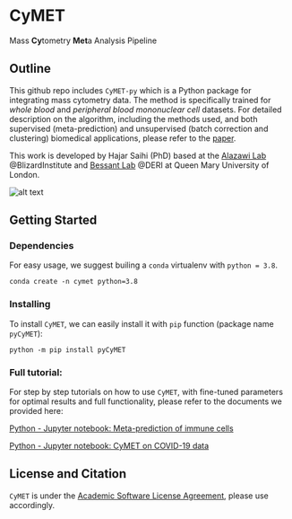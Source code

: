 # CyMET 
Mass **Cy**tometry **Met**a Analysis Pipeline

## Outline

This github repo includes `CyMET-py` which is a Python package for integrating mass cytometry data. The method is specifically trained for *whole blood* and *peripheral blood mononuclear cell* datasets. For detailed description on the algorithm, including the methods used, and both supervised (meta-prediction) and unsupervised (batch correction and clustering) biomedical applications, please refer to the [paper](https://www.biorxiv.org).

This work is developed by Hajar Saihi (PhD) based at the [Alazawi Lab](https://www.qmul.ac.uk/blizard/all-staff/profiles/william-alazawi.html) @BlizardInstitute and [Bessant Lab](https://bezzlab.github.io/) @DERI at Queen Mary University of London.

![alt text](https://github.com/startswithH/CyMET/blob/main/images/summary_figure.png)


## Getting Started
### Dependencies

For easy usage, we suggest builing a ```conda``` virtualenv with ```python = 3.8```.

```{bash}
conda create -n cymet python=3.8
```

### Installing

To install ```CyMET```, we can easily install it with ```pip``` function (package name ```pyCyMET```):

```{bash}
python -m pip install pyCyMET
```


### Full tutorial:
For step by step tutorials on how to use ```CyMET```, with fine-tuned parameters for optimal results and full functionality, please refer to the documents we provided here:

[Python - Jupyter notebook: Meta-prediction of immune cells](https://github.com/startswithH/CyMET/blob/main/tutorials/Immunopred%20Prediction.ipynb)

[Python - Jupyter notebook: CyMET on COVID-19 data](https://github.com/startswithH/CyMET/blob/main/tutorials/CyMET%20on%20COVID-19.ipynb)

## License and Citation

```CyMET``` is under the [Academic Software License Agreement](https://github.com/startswithH/CyMET/blob/main/LICENSE.md), please use accordingly.

